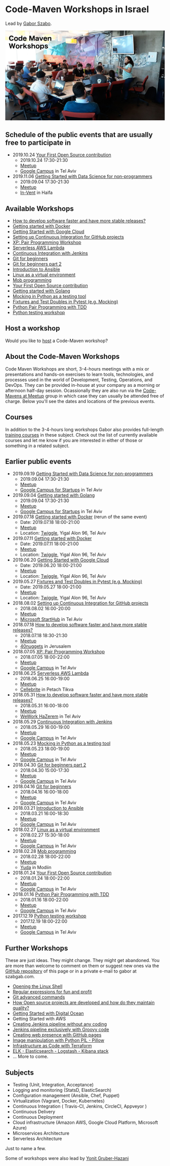 # Code-Maven Workshops in Israel

Lead by [Gabor Szabo](https://www.linkedin.com/in/szabgab/).

![Code-Maven Workshops](images/code-maven-workshops-800x450.png)

## Schedule of the public events that are usually free to participate in

* 2019.10.24 [Your First Open Source contribution](your-first-open-source-contribution)
    * 2019.10.24 17:30-21:30
    * [Meetup](https://www.meetup.com/Code-Mavens/events/265472194/)
    * [Google Campus](https://www.campus.co/tel-aviv/en) in Tel Aviv
* 2019.11.06 [Getting Started with Data Science for non-programmers](data-science-intro)
    * 2019.09.04 17:30-21:30
    * [Meetup](https://www.meetup.com/Code-Mavens/events/265049549/)
    * [In-Vent](http://www3.haifa.muni.il/inventuipub/) in Haifa

## Available Workshops

* [How to develop software faster and have more stable releases?](how-to-develop-software-faster-and-have-more-stable-releases)
* [Getting started with Docker](getting-started-with-docker)
* [Getting Started with Google Cloud](getting-started-with-google-cloud)
* [Setting up Continuous Integration for GitHub projects](setting-up-continuous-integration-for-github-projects)
* [XP: Pair Programming Workshop](xp-pair-programming-workshop-1)
* [Serverless AWS Lambda](serverless-aws-lambda)
* [Continuous Integration with Jenkins](continuous-integration-with-jenkins)
* [Git for beginners](git-for-beginners-part-1)
* [Git for beginners part 2](git-for-beginners-part-2)
* [Introduction to Ansible](introduction-to-ansible)
* [Linux as a virtual environment](linux-as-a-virtual-environment)
* [Mob programming](mob-programming)
* [Your First Open Source contribution](your-first-open-source-contribution)
* [Getting started with Golang](getting-started-with-golang)
* [Mocking in Python as a testing tool](mocking-in-python-as-a-testing-tool)
* [Fixtures and Test Doubles in Pytest (e.g. Mocking)](fixtures-and-test-doubles-in-python)
* [Python Pair Programming with TDD](python-pair-programming-with-tdd)
* [Python testing workshop](python-testing)

## Host a workshop

Would you like to [host](host) a Code-Maven workshop?

## About the Code-Maven Workshops

Code Maven Workshops are short, 3-4-hours meetings with a mix or presentations and hands-on exercises to learn tools, technologies, and processes used in the world of Development,
Testing, Operations, and DevOps. They can be provided in-house at your company as a morning or afternoon half-day session.
Ocassionally they are also run via the [Code-Mavens at Meetup](https://www.meetup.com/Code-Mavens/)  group in which case they can usually be attended free of charge. Below you'll see the dates
and locations of the previous events.

## Courses

In addition to the 3-4-hours long workshops Gabor also provides full-length [training courses](https://hostlocal.com/) in these
subject. Check out the list of currently available courses and let me know if you are interested in either of those or
something in a related subject.

## Earlier public events

* 2019.09.19 [Getting Started with Data Science for non-programmers](data-science-intro)
    * 2019.09.04 17:30-21:30
    * [Meetup](https://www.meetup.com/Code-Mavens/events/264527632/)
    * [Google Campus for Startups](https://www.campus.co/tel-aviv/en) in Tel Aviv
* 2019.09.04 [Getting started with Golang](getting-started-with-golang)
    * 2019.09.04 17:30-21:30
    * [Meetup](https://www.meetup.com/Code-Mavens/events/264153384/)
    * [Google Campus for Startups](https://www.campus.co/tel-aviv/en) in Tel Aviv
* 2019.07.18 [Getting started with Docker](getting-started-with-docker) (rerun of the same event)
    * Date: 2019.07.18 18:00-21:00
    * [Meetup](https://www.meetup.com/Code-Mavens/events/262962501/)
    * Location: [Twiggle](https://twiggle.com/), Yigal Alon 96, Tel Aviv
* 2019.07.11 [Getting started with Docker](getting-started-with-docker)
    * Date: 2019.07.11 18:00-21:00
    * [Meetup](https://www.meetup.com/Code-Mavens/events/262648039)
    * Location: [Twiggle](https://twiggle.com/), Yigal Alon 96, Tel Aviv
* 2019.06.20 [Getting Started with Google Cloud](getting-started-with-google-cloud)
    * Date: 2019.06.20 18:00-21:00
    * [Meetup](https://www.meetup.com/Code-Mavens/events/261872508/)
    * Location: [Twiggle](https://twiggle.com/), Yigal Alon 96, Tel Aviv
* 2019.05.27 [Fixtures and Test Doubles in Pytest (e.g. Mocking)](fixtures-and-test-doubles-in-python)
    * Date: 2019.05.27 18:00-21:00
    * [Meetup](https://www.meetup.com/Code-Mavens/events/260824123/)
    * Location: [Twiggle](https://twiggle.com/), Yigal Alon 96, Tel Aviv
* 2018.08.02 [Setting up Continuous Integration for GitHub projects](setting-up-continuous-integration-for-github-projects)
    * 2018.08.02 16:00-20:00
    * [Meetup](https://www.meetup.com/Code-Mavens/events/246803795/)
    * [Microsoft StartHub](http://starthub.co.il/) in Tel Aviv
* 2018.07.18 [How to develop software faster and have more stable releases?](how-to-develop-software-faster-and-have-more-stable-releases)
    * 2018.07.18 18:30-21:30
    * [Meetup](https://www.meetup.com/Code-Mavens/events/252083358/)
    * [40nuggets](https://40nuggets.com/) in Jerusalem
* 2018.07.05 [XP: Pair Programming Workshop](xp-pair-programming-workshop-1)
    * 2018.07.05 18:00-22:00
    * [Meetup](https://www.meetup.com/Code-Mavens/events/249863089/)
    * [Google Campus](https://www.campus.co/tel-aviv/en) in Tel Aviv
* 2018.06.25 [Serverless AWS Lambda](serverless-aws-lambda)
    * 2018.06.25 16:00-19:00
    * [Meetup](https://www.meetup.com/Code-Mavens/events/246910872/)
    * [Cellebrite](https://www.cellebrite.com/) in Petach Tikva
* 2018.05.31 [How to develop software faster and have more stable releases?](how-to-develop-software-faster-and-have-more-stable-releases)
    * 2018.05.31 16:00-18:00
    * [Meetup](https://www.meetup.com/Code-Mavens/events/251148675/)
    * [WeWork HaZerem](https://www.wework.com/buildings/10-hazerem-st--tel-aviv) in Tel Aviv
* 2018.05.29 [Continuous Integration with Jenkins](continuous-integration-with-jenkins)
    * 2018.05.29 16:00-19:00
    * [Meetup](https://www.meetup.com/Code-Mavens/events/246910783/)
    * [Google Campus](https://www.campus.co/tel-aviv/en) in Tel Aviv
* 2018.05.23 [Mocking in Python as a testing tool](mocking-in-python-as-a-testing-tool)
    * 2018.05.23 18:00-19:00
    * [Meetup](https://www.meetup.com/PyWeb-IL/events/246802670/)
    * [Google Campus](https://www.campus.co/tel-aviv/en) in Tel Aviv
* 2018.04.30 [Git for beginners part 2](git-for-beginners-part-2)
    * 2018.04.30 15:00-17:30
    * [Meetup](https://www.meetup.com/Code-Mavens/events/249897829/)
    * [Google Campus](https://www.campus.co/tel-aviv/en) in Tel Aviv
* 2018.04.16 [Git for beginners](git-for-beginners-part-1)
    * 2018.04.16 16:00-18:00
    * [Meetup](https://www.meetup.com/Code-Mavens/events/246910733/)
    * [Google Campus](https://www.campus.co/tel-aviv/en) in Tel Aviv
* 2018.03.21 [Introduction to Ansible](introduction-to-ansible)
    * 2018.03.21 16:00-18:30
    * [Meetup](https://www.meetup.com/Code-Mavens/events/246910297/)
    * [Google Campus](https://www.campus.co/tel-aviv/en) in Tel Aviv
* 2018.02.27 [Linux as a virtual environment](linux-as-a-virtual-environment)
    * 2018.02.27 15:30-18:00
    * [Meetup](https://www.meetup.com/Code-Mavens/events/246815054/)
    * [Google Campus](https://www.campus.co/tel-aviv/en) in Tel Aviv
* 2018.02.28 [Mob programming](mob-programming)
    * 2018.02.28 18:00-22:00
    * [Meetup](https://www.meetup.com/Code-Mavens/events/246827710/)
    * [Yuda](https://modiinapp.com/en/page/4875/yuda-center-for-young-adults) in Modiin
* 2018.01.24 [Your First Open Source contribution](your-first-open-source-contribution)
    * 2018.01.24 18:00-22:00
    * [Meetup](https://www.meetup.com/Code-Mavens/events/246683264/)
    * [Google Campus](https://www.campus.co/tel-aviv/en) in Tel Aviv
* 2018.01.16 [Python Pair Programming with TDD](python-pair-programming-with-tdd)
    * 2018.01.16 18:00-22:00
    * [Meetup](https://www.meetup.com/PyWeb-IL/events/246150120/)
    * [Google Campus](https://www.campus.co/tel-aviv/en) in Tel Aviv
* 2017.12.19 [Python testing workshop](python-testing)
    * 2017.12.19 18:00-22:00
    * [Meetup](https://www.meetup.com/PyWeb-IL/events/245433267/)
    * [Google Campus](https://www.campus.co/tel-aviv/en) in Tel Aviv

## Further Workshops

These are just ideas. They might change. They might get abandoned. You are more than welcome to comment on them
or suggest new ones via the [GitHub repository](https://github.com/szabgab/workshops/) of this page or in
a private e-mail to gabor at szabgab.com.

* [Opening the Linux Shell](opening-the-linux-shell)
* [Regular expressions for fun and profit](regexes-intro)
* [Git advanced commands](git-advanced-commands)
* [How Open source projects are developed and how do they maintain quality?](open-source-quality-assurance)
* [Getting Started with Digital Ocean](getting-started-with-digital-ocean)
* Getting Started with AWS
* [Creating Jenkins pipeline without any coding](creating-jenkins-pipelines-without-any-coding)
* [Jenkins pipeline exclusively with Groovy code](jenkins-pipeline-with-groovy-code)
* [Creating web presence with GitHub pages](creating-web-presence-with-github-pages)
* [Image manipulation with Python PIL - Pillow](image-manipulation-with-python-pil-pillow)
* [Infrastructure as Code with Terraform](terraform)
* [ELK - Elasticsearch - Logstash - Kibana stack](elk)
* ... More to come.

## Subjects

* Testing (Unit, Integration, Acceptance)
* Logging and monitoring (StatsD, ElasticSearch)
* Configuration management (Ansible, Chef, Puppet)
* Virtualization (Vagrant, Docker, Kubernetes)
* Continuous Integration ( Travis-CI, Jenkins, CircleCI, Appveyor )
* Continuous Delivery
* Continuous Deployment
* Cloud infrastructure (Amazon AWS, Google Cloud Platform, Microsoft Azure)
* Microservices Architecture
* Serverless Architecture

Just to name a few.

Some of workshops were also lead by [Yonit Gruber-Hazani](https://www.linkedin.com/in/yonitgruber/)

